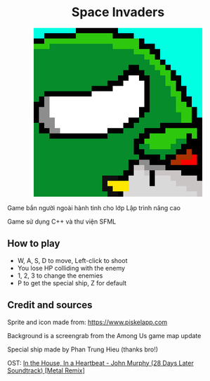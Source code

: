 <h1 align=center>Space Invaders</h1>
<p align="center">
<img src="./icon.png">
</p>

Game bắn người ngoài hành tinh cho lớp Lập trình nâng cao

Game sử dụng C++ và thư viện SFML

## How to play
- W, A, S, D to move, Left-click to shoot
- You lose HP colliding with the enemy
- 1, 2, 3 to change the enemies
- P to get the special ship, Z for default

## Credit and sources
Sprite and icon made from: https://www.piskelapp.com

Background is a screengrab from the Among Us game map update

Special ship made by Phan Trung Hieu (thanks bro!)

OST: [In the House, In a Heartbeat - John Murphy (28 Days Later Soundtrack) [Metal Remix]](https://youtu.be/c8QNTsOJ1kc)